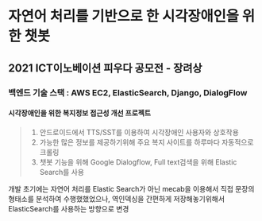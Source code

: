 # 자연어 처리를 기반으로 한 시각장애인을 위한 챗봇
## 2021 ICT이노베이션 피우다 공모전 - 장려상

### 백엔드 기술 스택 : AWS EC2, ElasticSearch, Django, DialogFlow

#### 시각장애인을 위한 복지정보 접근성 개선 프로젝트

> 1. 안드로이드에서 TTS/SST를 이용하여 시각장애인 사용자와 상호작용
> 2. 가능한 많은 정보를 제공하기위해 주요 복지 사이트를 하루마다 자동적으로 크롤링
> 3. 챗봇 기능을 위해 Google Dialogflow, Full text검색을 위해 Elastic Search를 사용  

개발 초기에는 자연어 처리를 Elastic Search가 아닌 mecab을 이용해서 직접 문장의 형태소를 분석하여 수행했했었으나, 역인덱싱을 간편하게 저장해놓기위해서 ElasticSearch를 사용하는 방향으로 변경
